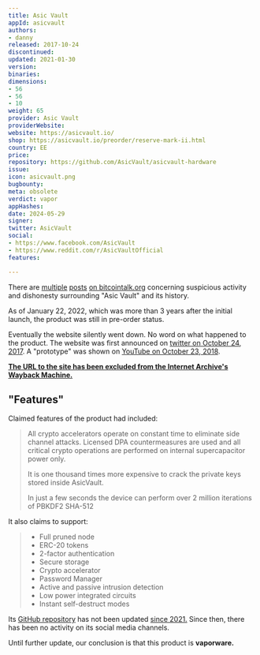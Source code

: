 ```yaml
---
title: Asic Vault
appId: asicvault
authors:
- danny
released: 2017-10-24
discontinued: 
updated: 2021-01-30
version: 
binaries: 
dimensions:
- 56
- 56
- 10
weight: 65
provider: Asic Vault
providerWebsite: 
website: https://asicvault.io/
shop: https://asicvault.io/preorder/reserve-mark-ii.html
country: EE
price: 
repository: https://github.com/AsicVault/asicvault-hardware
issue: 
icon: asicvault.png
bugbounty: 
meta: obsolete
verdict: vapor
appHashes: 
date: 2024-05-29
signer: 
twitter: AsicVault
social:
- https://www.facebook.com/AsicVault
- https://www.reddit.com/r/AsicVaultOfficial
features: 

---
```


There are [multiple](https://bitcointalk.org/index.php?topic=5341381.0) [posts](https://bitcointalk.org/index.php?topic=5186716.0) [on bitcointalk.org](https://bitcointalk.org/index.php?topic=2706485.msg43306498#msg43306498) concerning suspicious activity and dishonesty surrounding "Asic Vault" and its history.

As of January 22, 2022, which was more than 3 years after the initial launch, the product was still in pre-order status. 

Eventually the website silently went down. No word on what happened to the product. The website was first announced on [twitter on October 24, 2017](https://twitter.com/AsicVault/status/922741020038660097). A "prototype" was shown on [YouTube on October 23, 2018](https://www.youtube.com/watch?v=x_hdvYUQNxo).

**[The URL to the site has been excluded from the Internet Archive's Wayback Machine.](https://web.archive.org/web/20240000000000*/asicvault.io)**

## "Features"

Claimed features of the product had included:

> All crypto accelerators operate on constant time to eliminate side channel attacks. Licensed DPA countermeasures are used and all critical crypto operations are performed on internal supercapacitor power only.
>
> It is one thousand times more expensive to crack the private keys stored inside AsicVault.
>
> In just a few seconds the device can perform over 2 million iterations of PBKDF2 SHA-512

It also claims to support:

> - Full pruned node
> - ERC-20 tokens 
> - 2-factor authentication
> - Secure storage
> - Crypto accelerator
> - Password Manager
> - Active and passive intrusion detection
> - Low power integrated circuits
> - Instant self-destruct modes

Its [GitHub repository](https://github.com/AsicVault/asicvault-hardware) has not been updated [since 2021.](https://github.com/AsicVault/asicvault-hardware/commits/main/) Since then, there has been no activity on its social media channels.

Until further update, our conclusion is that this product is **vaporware.** 
